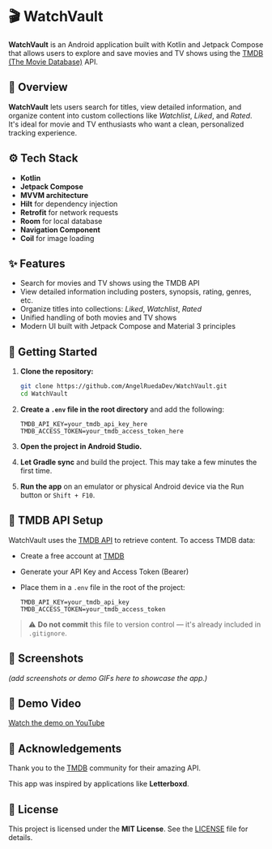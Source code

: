 # 🎬 WatchVault

**WatchVault** is an Android application built with Kotlin and Jetpack Compose that allows users to explore and save movies and TV shows using the [TMDB (The Movie Database)](https://www.themoviedb.org/) API.

## 📱 Overview

**WatchVault** lets users search for titles, view detailed information, and organize content into custom collections like *Watchlist*, *Liked*, and *Rated*. It's ideal for movie and TV enthusiasts who want a clean, personalized tracking experience.

## ⚙️ Tech Stack

- **Kotlin**
- **Jetpack Compose**
- **MVVM architecture**
- **Hilt** for dependency injection
- **Retrofit** for network requests
- **Room** for local database
- **Navigation Component**
- **Coil** for image loading

## ✨ Features

- Search for movies and TV shows using the TMDB API  
- View detailed information including posters, synopsis, rating, genres, etc.  
- Organize titles into collections: *Liked*, *Watchlist*, *Rated*  
- Unified handling of both movies and TV shows  
- Modern UI built with Jetpack Compose and Material 3 principles  

## 🚀 Getting Started

1. **Clone the repository:**

   ```bash
   git clone https://github.com/AngelRuedaDev/WatchVault.git
   cd WatchVault
   ```
   
2. **Create a `.env` file in the root directory** and add the following:

   ```env
   TMDB_API_KEY=your_tmdb_api_key_here
   TMDB_ACCESS_TOKEN=your_tmdb_access_token_here
   ```
3. **Open the project in Android Studio.**

4. **Let Gradle sync** and build the project. This may take a few minutes the first time.

5. **Run the app** on an emulator or physical Android device via the Run button or `Shift + F10`.

## 🔐 TMDB API Setup

WatchVault uses the [TMDB API](https://developer.themoviedb.org/) to retrieve content. To access TMDB data:

- Create a free account at [TMDB](https://www.themoviedb.org/)
- Generate your API Key and Access Token (Bearer)
- Place them in a `.env` file in the root of the project:

  ```env
  TMDB_API_KEY=your_tmdb_api_key
  TMDB_ACCESS_TOKEN=your_tmdb_access_token
> ⚠️ **Do not commit** this file to version control — it's already included in `.gitignore`.

## 📸 Screenshots

*(add screenshots or demo GIFs here to showcase the app.)*

## 🎥 Demo Video

[Watch the demo on YouTube](https://youtu.be/tu_video_id)

## 💚 Acknowledgements

Thank you to the [TMDB](https://www.themoviedb.org/) community for their amazing API.

This app was inspired by applications like **Letterboxd**.

## 📄 License

This project is licensed under the **MIT License**. See the [LICENSE](./LICENSE) file for details.

